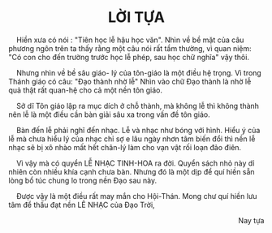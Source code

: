 # <center>LỜI TỰA</center>

&nbsp;&nbsp;&nbsp;&nbsp;Hiền xưa có nói : "Tiên học lễ hậu học văn". Nhìn về bề mặt của câu phương ngôn trên ta thấy rằng một câu nói rất tầm thường, vì quan niệm: "Có con cho đến trường trước học lễ phép, sau học chữ nghĩa" vậy thôi.

&nbsp;&nbsp;&nbsp;&nbsp;Nhưng nhìn về bề sâu giáo- lý của tôn-giáo là một điều hệ trọng. Vì trong Thánh giáo có câu: "Đạo thành nhờ lễ" Nhìn vào chữ Đạo thành là nhờ lễ quả thật rất quan-hệ cho cả một nền tôn giáo.

&nbsp;&nbsp;&nbsp;&nbsp;Sở dĩ Tôn giáo lập ra mục dích ở chỗ thành, mà không lễ thì không thành nên lễ là một điều cần bàn giải sâu xa trong vấn đề tôn giáo.

&nbsp;&nbsp;&nbsp;&nbsp;Bàn đến lễ phải nghĩ đến nhạc. Lễ và nhạc như bóng với hình. Hiểu ý của lễ mà chưa hiểu lý của nhạc chỉ sợ e lâu ngày nhơn tâm biến đổi thì nền lễ nhạc sẽ bị xô nhào mất hết chân-lý làm cho vạn vật rối loạn đảo điên.

&nbsp;&nbsp;&nbsp;&nbsp;Vì vậy mà có quyển LỄ NHẠC TINH-HOA ra đời. Quyển sách nhỏ này dỉ nhiên còn nhiều khía cạnh chưa bàn. Nhưng đó là một dịp để quí hiền sẵn lòng bổ túc chung lo trong nền Đạo sau này.

&nbsp;&nbsp;&nbsp;&nbsp;Được vậy là một điều rất may mắn cho Hội-Thán. Mong chư quí hiền lưu tâm để thấu đạt nền LÊ NHẠC của Đạo Trời,

<p style="text-align: right;">Nay tựa</p>
